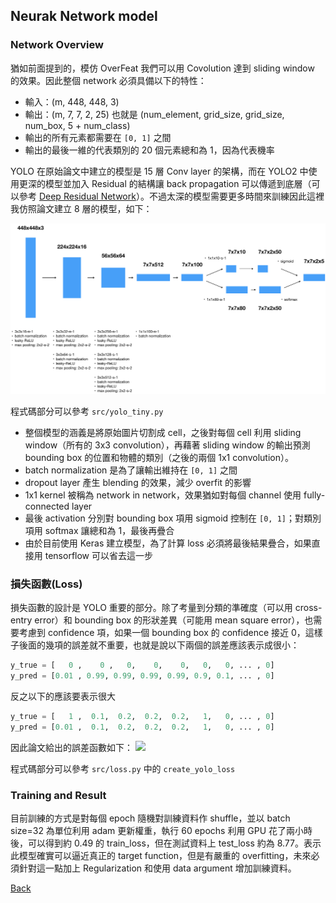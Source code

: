 ## Neurak Network model

### Network Overview

猶如前面提到的，模仿 OverFeat 我們可以用 Covolution 達到 sliding window 的效果。因此整個 network 必須具備以下的特性：
- 輸入：(m, 448, 448, 3)
- 輸出：(m, 7, 7, 2, 25) 也就是 (num_element, grid_size, grid_size, num_box, 5 + num_class)
- 輸出的所有元素都需要在 `[0, 1]` 之間 
- 輸出的最後一維的代表類別的 20 個元素總和為 1，因為代表機率

YOLO 在原始論文中建立的模型是 15 層 Conv layer 的架構，而在 YOLO2 中使用更深的模型並加入 Residual 的結構讓 back propagation 可以傳遞到底層（可以參考 [Deep Residual Network](https://arxiv.org/abs/1512.03385)）。不過太深的模型需要更多時間來訓練因此這裡我仿照論文建立 8 層的模型，如下：

![yolo_tiny_model](./images/yolo_tiny.png)

程式碼部分可以參考 `src/yolo_tiny.py`

- 整個模型的涵義是將原始圖片切割成 cell，之後對每個 cell 利用 sliding window（所有的 3x3 convolution），再藉著 sliding window 的輸出預測 bounding box 的位置和物體的類別（之後的兩個 1x1 convolution）。
- batch normalization 是為了讓輸出維持在 `[0, 1]` 之間
- dropout layer 產生 blending 的效果，減少 overfit 的影響
- 1x1 kernel 被稱為 network in network，效果猶如對每個 channel 使用 fully-connected layer
- 最後 activation 分別對 bounding box 項用 sigmoid 控制在 `[0, 1]`；對類別項用 softmax 讓總和為 1，最後再疊合
- 由於目前使用 Keras 建立模型，為了計算 loss 必須將最後結果疊合，如果直接用 tensorflow 可以省去這一步


### 損失函數(Loss)

損失函數的設計是 YOLO 重要的部分。除了考量到分類的準確度（可以用 cross-entry error）和 bounding box 的形狀差異（可能用 mean square error），也需要考慮到 confidence 項，如果一個 bounding box 的 confidence 接近 0，這樣子後面的幾項的誤差就不重要，也就是說以下兩個的誤差應該表示成很小：
```python
y_true = [   0 ,    0 ,   0,    0,    0,   0,   0, ... , 0]
y_pred = [0.01 , 0.99, 0.99, 0.99, 0.99, 0.9, 0.1, ... , 0]
```
反之以下的應該要表示很大
```python
y_true = [   1 ,  0.1,  0.2,  0.2,  0.2,   1,   0, ... , 0]
y_pred = [0.01 ,  0.1,  0.2,  0.2,  0.2,   1,   0, ... , 0]
```

因此論文給出的誤差函數如下：
![](./images/yolo_loss)

程式碼部分可以參考 `src/loss.py` 中的 `create_yolo_loss`


### Training and Result

目前訓練的方式是對每個 epoch 隨機對訓練資料作 shuffle，並以 batch size=32 為單位利用 adam 更新權重，執行 60 epochs 利用 GPU 花了兩小時後，可以得到約 0.49 的 train_loss，但在測試資料上 test_loss 約為 8.77。表示此模型確實可以逼近真正的 target function，但是有嚴重的 overfitting，未來必須針對這一點加上 Regularization 和使用 data argument 增加訓練資料。

[Back](../README.md)

